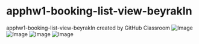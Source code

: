 # apphw1-booking-list-view-beyrakIn
apphw1-booking-list-view-beyrakIn created by GitHub Classroom
![Image](/image/i13p.png)
![Image](/image/i13.png)
![Image](/image/i8.png)
![Image](/image/i12.png)
